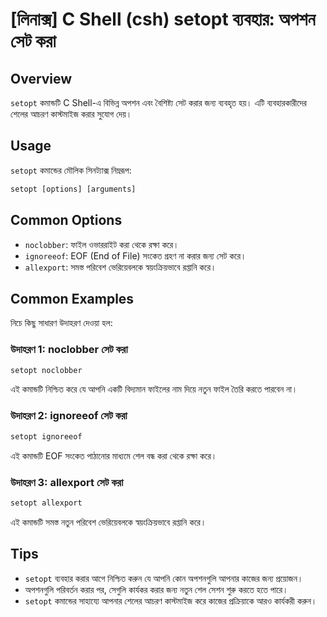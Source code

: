 # [লিনাক্স] C Shell (csh) setopt ব্যবহার: অপশন সেট করা

## Overview
`setopt` কমান্ডটি C Shell-এ বিভিন্ন অপশন এবং বৈশিষ্ট্য সেট করার জন্য ব্যবহৃত হয়। এটি ব্যবহারকারীদের শেলের আচরণ কাস্টমাইজ করার সুযোগ দেয়।

## Usage
`setopt` কমান্ডের মৌলিক সিনট্যাক্স নিম্নরূপ:

```csh
setopt [options] [arguments]
```

## Common Options
- `noclobber`: ফাইল ওভাররাইট করা থেকে রক্ষা করে।
- `ignoreeof`: EOF (End of File) সংকেত গ্রহণ না করার জন্য সেট করে।
- `allexport`: সমস্ত পরিবেশ ভেরিয়েবলকে স্বয়ংক্রিয়ভাবে রপ্তানি করে।

## Common Examples
নিচে কিছু সাধারণ উদাহরণ দেওয়া হল:

### উদাহরণ 1: noclobber সেট করা
```csh
setopt noclobber
```
এই কমান্ডটি নিশ্চিত করে যে আপনি একটি বিদ্যমান ফাইলের নাম দিয়ে নতুন ফাইল তৈরি করতে পারবেন না।

### উদাহরণ 2: ignoreeof সেট করা
```csh
setopt ignoreeof
```
এই কমান্ডটি EOF সংকেত পাঠানোর মাধ্যমে শেল বন্ধ করা থেকে রক্ষা করে।

### উদাহরণ 3: allexport সেট করা
```csh
setopt allexport
```
এই কমান্ডটি সমস্ত নতুন পরিবেশ ভেরিয়েবলকে স্বয়ংক্রিয়ভাবে রপ্তানি করে।

## Tips
- `setopt` ব্যবহার করার আগে নিশ্চিত করুন যে আপনি কোন অপশনগুলি আপনার কাজের জন্য প্রয়োজন।
- অপশনগুলি পরিবর্তন করার পর, সেগুলি কার্যকর করার জন্য নতুন শেল সেশন শুরু করতে হতে পারে।
- `setopt` কমান্ডের সাহায্যে আপনার শেলের আচরণ কাস্টমাইজ করে কাজের প্রক্রিয়াকে আরও কার্যকরী করুন।